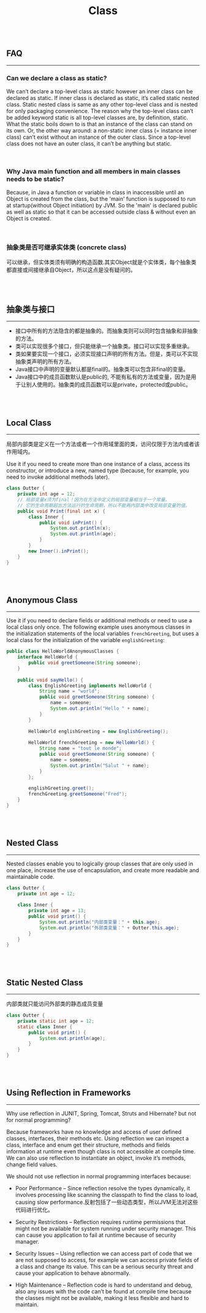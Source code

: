 # <center>Class</center>

<br></br>



## FAQ
----
### Can we declare a class as static? 
We can’t declare a top-level class as static however an inner class can be declared as static. If inner class is declared as static, it’s called static nested class. Static nested class is same as any other top-level class and is nested for only packaging convenience.
The reason why the top-level class can’t be added keyword static is all top-level classes are, by definition, static. What the static boils down to is that an instance of the class can stand on its own. Or, the other way around: a non-static inner class (= instance inner class) can’t exist without an instance of the outer class. Since a top-level class does not have an outer class, it can’t be anything but static.

<br>


### Why Java main function and all members in main classes needs to be static?
Because, in Java a function or variable in class in inaccessible until an Object is created from the class, but the 'main' function is supposed to run at startup(without Object initiation) by JVM. So the 'main' is declared public as well as static so that it can be accessed outside class & without even an Object is created.

<br>


### 抽象类是否可继承实体类 (concrete class)
可以继承，但实体类须有明确的构造函数.其实Object就是个实体类，每个抽象类都直接或间接继承自Object，所以这点是没有疑问的。

<br></br>



## 抽象类与接口
---- 
* 接口中所有的方法隐含的都是抽象的。而抽象类则可以同时包含抽象和非抽象的方法。
* 类可以实现很多个接口，但只能继承一个抽象类。接口可以实现多重继承。
* 类如果要实现一个接口，必须实现接口声明的所有方法。但是，类可以不实现抽象类声明的所有方法。
* Java接口中声明的变量默认都是final的。抽象类可以包含非final的变量。
* Java接口中的成员函数默认是public的, 不能有私有的方法或变量，因为是用于让别人使用的。抽象类的成员函数可以是private，protected或public。

<br></br>



## Local Class
----
局部内部类是定义在一个方法或者一个作用域里面的类，访问仅限于方法内或者该作用域内。

Use it if you need to create more than one instance of a class, access its constructor, or introduce a new, named type (because, for example, you need to invoke additional methods later).

```java
class Outter {
    private int age = 12;
    // 局部变量x须为final！因为在方法中定义的局部变量相当于一个常量。
    // 它的生命周期超出方法运行的生命周期，所以不能再内部类中改变局部变量的值。
    public void Print(final int x) {    
        class Inner {
            public void inPrint() {
                System.out.println(x);
                System.out.println(age);
            }
        }
        new Inner().inPrint();
    }
}
```

<br></br>



## Anonymous Class
----
Use it if you need to declare fields or additional methods or need to use a local class only once. The following example uses anonymous classes in the initialization statements of the local variables `frenchGreeting`, but uses a local class for the initialization of the variable `englishGreeting`:

```java
public class HelloWorldAnonymousClasses {
    interface HelloWorld {
        public void greetSomeone(String someone);
    }
  
    public void sayHello() {
        class EnglishGreeting implements HelloWorld {
            String name = "world";
            public void greetSomeone(String someone) {
                name = someone;
                System.out.println("Hello " + name);
            }
        }
      
        HelloWorld englishGreeting = new EnglishGreeting();
        
        HelloWorld frenchGreeting = new HelloWorld() {
            String name = "tout le monde";
            public void greetSomeone(String someone) {
                name = someone;
                System.out.println("Salut " + name);
            }
        };
       
        englishGreeting.greet();
        frenchGreeting.greetSomeone("Fred");
    }   
}
```

<br></br>



## Nested Class
----
Nested classes enable you to logically group classes that are only used in one place, increase the use of encapsulation, and create more readable and maintainable code.

```java
class Outter {
    private int age = 12;
      
    class Inner {
        private int age = 13;
        public void print() {
            System.out.println("内部类变量：" + this.age);
            System.out.println("外部类变量：" + Outter.this.age);
        }
    }
}
```

<br></br>



## Static Nested Class
----
内部类就只能访问外部类的静态成员变量

```java
class Outter {
    private static int age = 12;
    static class Inner {
        public void print() {
            System.out.println(age);
        }
    }
}
```

<br></br>



## Using Reflection in Frameworks
----
Why use reflection in JUNIT, Spring, Tomcat, Struts and Hibernate? but not for normal programming?

Because frameworks have no knowledge and access of user defined classes, interfaces, their methods etc. Using reflection we can inspect a class, interface and enum get their structure, methods and fields information at runtime even though class is not accessible at compile time. We can also use reflection to instantiate an object, invoke it’s methods, change field values.

We should not use reflection in normal programming interfaces because:
* Poor Performance – Since reflection resolve the types dynamically, it involves processing like scanning the classpath to find the class to load, causing slow performance.反射包括了一些动态类型，所以JVM无法对这些代码进行优化。

* Security Restrictions – Reflection requires runtime permissions that might not be available for system running under security manager. This can cause you application to fail at runtime because of security manager.

* Security Issues – Using reflection we can access part of code that we are not supposed to access, for example we can access private fields of a class and change its value. This can be a serious security threat and cause your application to behave abnormally.

* High Maintenance – Reflection code is hard to understand and debug, also any issues with the code can’t be found at compile time because the classes might not be available, making it less flexible and hard to maintain.

<br></br>